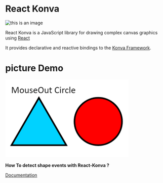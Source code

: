 # React Konva
![this is an image](https://cloud.githubusercontent.com/assets/1443320/12193428/3bda2fcc-b623-11e5-8319-b1ccfc95eaec.png)

React Konva is a JavaScript library for drawing complex canvas graphics using [React](https://reactjs.org/)

It provides declarative and reactive bindings to the [Konva Framework](https://konvajs.org/).

# picture Demo

![Demo](./img.png)

**How To detect shape events with React-Konva ?**

[Documentation](https://konvajs.org/docs/events/Binding_Events.html)